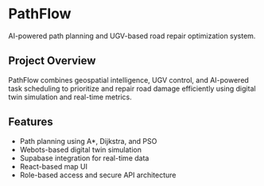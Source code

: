 # PathFlow

AI-powered path planning and UGV-based road repair optimization system.

## Project Overview
PathFlow combines geospatial intelligence, UGV control, and AI-powered task scheduling to prioritize and repair road damage efficiently using digital twin simulation and real-time metrics.

## Features
- Path planning using A*, Dijkstra, and PSO
- Webots-based digital twin simulation
- Supabase integration for real-time data
- React-based map UI
- Role-based access and secure API architecture
